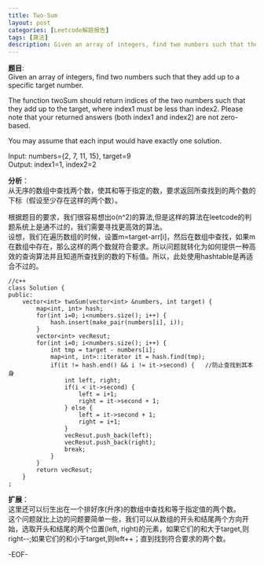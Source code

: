 ```yaml
---
title: Two-Sum
layout: post
categories: [Leetcode解题报告]
tags: [算法]
description: Given an array of integers, find two numbers such that they add up to a specific target number.
---
```


**题目**:   
Given an array of integers, find two numbers such that they add up to a specific target number.  

The function twoSum should return indices of the two numbers such that they add up to the target, where index1 must be less than index2. Please note that your returned answers (both index1 and index2) are not zero-based.  

You may assume that each input would have exactly one solution.  

Input: numbers={2, 7, 11, 15}, target=9  
Output: index1=1, index2=2

**分析**：  
从无序的数组中查找两个数，使其和等于指定的数，要求返回所查找到的两个数的下标（假设至少存在这样的两个数）。　　

根据题目的要求，我们很容易想出o(n^2)的算法,但是这样的算法在leetcode的判题系统上是通不过的，我们需要寻找更高效的算法。  
设想，我们在遍历数组的时候，设置m=target-arr[i]，然后在数组中查找，如果m在数组中存在，那么这样的两个数就符合要求。所以问题就转化为如何提供一种高效的查询算法并且知道所查找到的数的下标值。所以，此处使用hashtable是再适合不过的。

	//c++
	class Solution {
	public:
	    vector<int> twoSum(vector<int> &numbers, int target) {
	        map<int, int> hash;
	    	for(int i=0; i<numbers.size(); i++) {
	    		hash.insert(make_pair(numbers[i], i));
	    	}
	    	vector<int> vecResut;
	    	for(int i=0; i<numbers.size(); i++) {
	    		int tmp = target - numbers[i];
	    		map<int, int>::iterator it = hash.find(tmp);
	    		if(it != hash.end() && i != it->second) {	//防止查找到其本身
	    			int left, right;
	    			if(i < it->second) {
	    				left = i+1;
	    				right = it->second + 1;
	    			} else {
	    				left = it->second + 1;
	    				right = i+1;
	    			}
	    			vecResut.push_back(left);
	    			vecResut.push_back(right);
	    			break;
	    		}
	    	}
	    	return vecResut;
	    }
	; 

**扩展**：  
这里还可以衍生出在一个排好序(升序)的数组中查找和等于指定值的两个数。  
这个问题就比上边的问题要简单一些，我们可以从数组的开头和结尾两个方向开始，选取开头和结尾的两个位置(left, right)的元素，如果它们的和大于target,则right--;如果它们的和小于target,则left++；直到找到符合要求的两个数。  


-EOF-